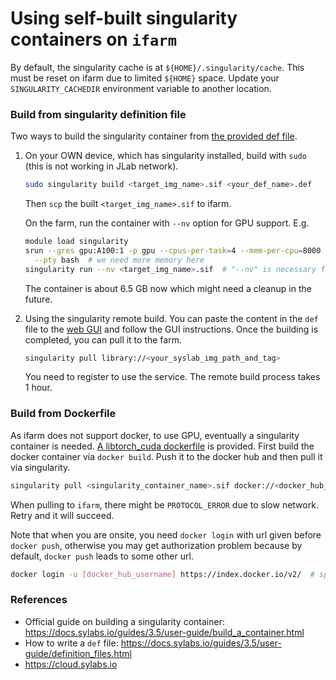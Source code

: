 # Using self-built singularity containers on `ifarm`

By default, the singularity cache is at `${HOME}/.singularity/cache`. This must be
reset on ifarm due to limited `${HOME}` space. Update your `SINGULARITY_CACHEDIR`
environment variable to another location.

### Build from singularity definition file

Two ways to build the singularity container from [the provided def file](cu-dev.def).

1. On your OWN device, which has singularity installed, build with `sudo` (this is not working in JLab network).
    ```bash
    sudo singularity build <target_img_name>.sif <your_def_name>.def
    ```
   Then `scp` the built `<target_img_name>.sif` to ifarm.
    
   On the farm, run the container with `--nv` option for GPU support. E.g.
    ```bash
    module load singularity
    srun --gres gpu:A100:1 -p gpu --cpus-per-task=4 --mem-per-cpu=8000 \
      --pty bash  # we need more memory here
    singularity run --nv <target_img_name>.sif  # "--nv" is necessary for GPUs
    ```
   The container is about 6.5 GB now which might need a cleanup in the future.

2. Using the singularity remote build. You can paste the content in the `def` file to
the [web GUI](https://cloud.sylabs.io/builder) and follow the GUI instructions.
Once the building is completed, you can pull it to the farm.
   ```bash
   singularity pull library://<your_syslab_img_path_and_tag>
   ```

   You need to register to use the service. The remote build process takes 1 hour.



### Build from Dockerfile

As ifarm does not support docker, to use GPU, eventually a singularity container is needed.
[A libtorch_cuda dockerfile](Dockerfile) is provided. First build the docker container via
`docker build`. Push it to the docker hub and then pull it via singularity.

```bash
singularity pull <singularity_container_name>.sif docker://<docker_hub_container_repo_and_tag>
```

When pulling to `ifarm`, there might be `PROTOCOL_ERROR` due to slow network. Retry and it will succeed.

Note that when you are onsite, you need `docker login` with url given before `docker push`,
otherwise you may get authorization problem because by default, `docker push` leads to some other url.

```bash
docker login -u [docker_hub_username] https://index.docker.io/v2/  # specify the docker hub url
```


### References
- Official guide on building a singularity container:
https://docs.sylabs.io/guides/3.5/user-guide/build_a_container.html
- How to write a `def` file: https://docs.sylabs.io/guides/3.5/user-guide/definition_files.html
- https://cloud.sylabs.io
